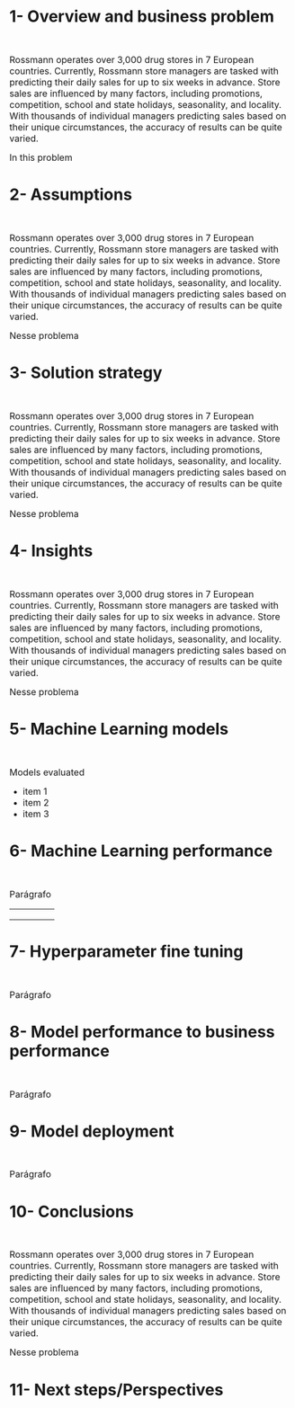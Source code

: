 <h1>1- Overview and business problem</h1>

<br>
<p><font size="3">Rossmann operates over 3,000 drug stores in 7 European countries. Currently, Rossmann store managers are tasked with predicting their daily sales for up to six weeks in advance. Store sales are influenced by many factors, including promotions, competition, school and state holidays, seasonality, and locality. With thousands of individual managers predicting sales based on their unique circumstances, the accuracy of results can be quite varied.
    
In this problem</font></p>

<h1>2- Assumptions</h1>

<br>
<p><font size="3">Rossmann operates over 3,000 drug stores in 7 European countries. Currently, Rossmann store managers are tasked with predicting their daily sales for up to six weeks in advance. Store sales are influenced by many factors, including promotions, competition, school and state holidays, seasonality, and locality. With thousands of individual managers predicting sales based on their unique circumstances, the accuracy of results can be quite varied.
    
Nesse problema</font></p>


<h1>3- Solution strategy</h1>

<br>
<p><font size="3">Rossmann operates over 3,000 drug stores in 7 European countries. Currently, Rossmann store managers are tasked with predicting their daily sales for up to six weeks in advance. Store sales are influenced by many factors, including promotions, competition, school and state holidays, seasonality, and locality. With thousands of individual managers predicting sales based on their unique circumstances, the accuracy of results can be quite varied.
    
Nesse problema</font></p>


<h1>4- Insights</h1>

<br>
<p><font size="3">Rossmann operates over 3,000 drug stores in 7 European countries. Currently, Rossmann store managers are tasked with predicting their daily sales for up to six weeks in advance. Store sales are influenced by many factors, including promotions, competition, school and state holidays, seasonality, and locality. With thousands of individual managers predicting sales based on their unique circumstances, the accuracy of results can be quite varied.
    
Nesse problema</font></p>


<h1>5- Machine Learning models</h1>

<br>
<p><font size="3">Models evaluated</font></p>


<ul>
  <li><font size="3">item 1</font></li>
  <li><font size="3">item 2</font></li>
  <li><font size="3">item 3</font></li>
</ul>

<h1>6- Machine Learning performance</h1>

<br>
<p><font size="3">Parágrafo</font></p>


|   |   |   |   |   |
|---|---|---|---|---|
|   |   |   |   |   |
|   |   |   |   |   |
|   |   |   |   |   |



<h1>7- Hyperparameter fine tuning</h1>

<br>
<p><font size="3">Parágrafo</font></p>

<h1>8- Model performance to business performance</h1>

<br>
<p><font size="3">Parágrafo</font></p>

<h1>9- Model deployment</h1>

<br>
<p><font size="3">Parágrafo</font></p>

<h1>10- Conclusions</h1>

<br>
<p><font size="3">Rossmann operates over 3,000 drug stores in 7 European countries. Currently, Rossmann store managers are tasked with predicting their daily sales for up to six weeks in advance. Store sales are influenced by many factors, including promotions, competition, school and state holidays, seasonality, and locality. With thousands of individual managers predicting sales based on their unique circumstances, the accuracy of results can be quite varied.
    
Nesse problema</font></p>


<h1>11- Next steps/Perspectives</h1>

<br>
